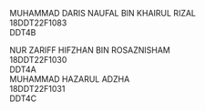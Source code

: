 MUHAMMAD DARIS NAUFAL BIN KHAIRUL RIZAL<br>
18DDT22F1083<br>
DDT4B<br>
<p>
NUR ZARIFF HIFZHAN BIN ROSAZNISHAM<br>
18DDT22F1030<br>
DDT4A<br>
MUHAMMAD HAZARUL ADZHA<br>
18DDT22F1031<br>
DDT4C
